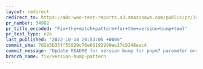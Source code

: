```yaml
---
layout: redirect
redirect_to: https://a8c-woo-test-reports.s3.amazonaws.com/public/pr/34982/e2e/index.html
pr_number: 34982
pr_title_encoded: "Fix+the+match+pattern+for+the+version+bump+tool"
pr_test_type: e2e
last_published: "2022-10-14 20:53:05 +0000"
commit_sha: 7d2e5b35ff55029c76e65192999ee17c9248eac4
commit_message: "Update README for version bump for pnpm7 parameter order"
branch_name: fix/version-bump-pattern
---
```

